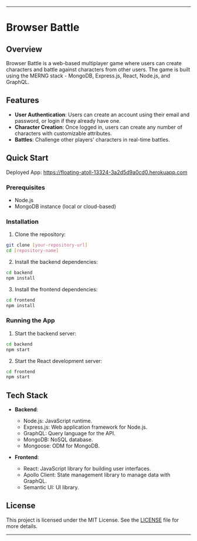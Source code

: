 
---

# Browser Battle

## Overview

Browser Battle is a web-based multiplayer game where users can create characters and battle against characters from other users. The game is built using the MERNG stack - MongoDB, Express.js, React, Node.js, and GraphQL.

## Features

- **User Authentication**: Users can create an account using their email and password, or login if they already have one.
- **Character Creation**: Once logged in, users can create any number of characters with customizable attributes.
- **Battles**: Challenge other players' characters in real-time battles.

## Quick Start

Deployed App: https://floating-atoll-13324-3a2d5d9a0cd0.herokuapp.com

### Prerequisites

- Node.js
- MongoDB instance (local or cloud-based)

### Installation

1. Clone the repository:
```bash
git clone [your-repository-url]
cd [repository-name]
```

2. Install the backend dependencies:
```bash
cd backend
npm install
```

3. Install the frontend dependencies:
```bash
cd frontend
npm install
```

### Running the App

1. Start the backend server:
```bash
cd backend
npm start
```

2. Start the React development server:
```bash
cd frontend
npm start
```

## Tech Stack

- **Backend**:
  - Node.js: JavaScript runtime.
  - Express.js: Web application framework for Node.js.
  - GraphQL: Query language for the API.
  - MongoDB: NoSQL database.
  - Mongoose: ODM for MongoDB.

- **Frontend**:
  - React: JavaScript library for building user interfaces.
  - Apollo Client: State management library to manage data with GraphQL.
  - Semantic UI: UI library.


## License

This project is licensed under the MIT License. See the [LICENSE](./LICENSE) file for more details.

---

